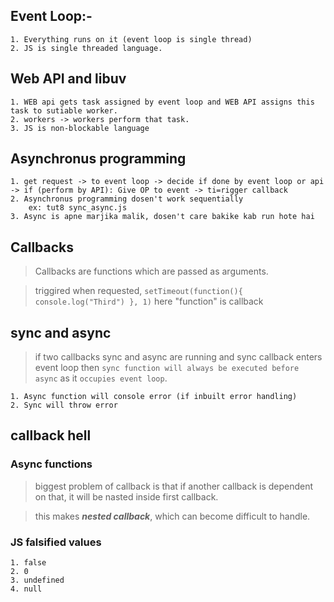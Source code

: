 ## Event Loop:- 
    1. Everything runs on it (event loop is single thread)
    2. JS is single threaded language.

## Web API and libuv
    1. WEB api gets task assigned by event loop and WEB API assigns this task to sutiable worker.
    2. workers -> workers perform that task.
    3. JS is non-blockable language

## Asynchronus programming
    1. get request -> to event loop -> decide if done by event loop or api -> if (perform by API): Give OP to event -> ti=rigger callback 
    2. Asynchronus programming dosen't work sequentially
        ex: tut8 sync_async.js
    3. Async is apne marjika malik, dosen't care bakike kab run hote hai

## Callbacks
> Callbacks are functions which are passed as arguments.

> triggired when requested, 
`setTimeout(function(){ console.log("Third") }, 1)` 
> here "function" is callback

## sync and async
> if two callbacks sync and async are running and sync callback enters event loop then `sync function will always be executed before async` as it `occupies event loop`.

    1. Async function will console error (if inbuilt error handling)
    2. Sync will throw error

## callback hell
###     Async functions
> biggest problem of callback is that if another callback is dependent on that, it will be nasted inside first callback.

> this makes ***nested callback***, which can become difficult to handle.

### JS falsified values
    1. false
    2. 0
    3. undefined 
    4. null
